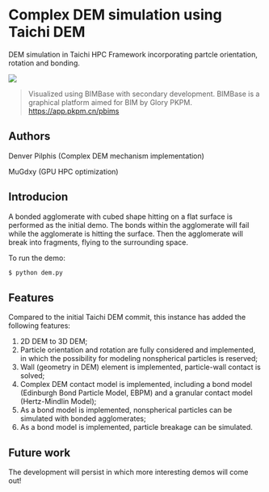# Complex DEM simulation using Taichi DEM
DEM simulation in Taichi HPC Framework incorporating partcle orientation, rotation and bonding.

![](Demos/cube_911_particles_impact.gif)

>Visualized using BIMBase with secondary development. BIMBase is a graphical platform aimed for BIM by Glory PKPM. https://app.pkpm.cn/pbims

## Authors
Denver Pilphis (Complex DEM mechanism implementation)

MuGdxy (GPU HPC optimization)

## Introducion
A bonded agglomerate with cubed shape hitting on a flat surface is performed as the initial demo. The bonds within the agglomerate will fail while the agglomerate is hitting the surface. Then the agglomerate will break into fragments, flying to the surrounding space.

To run the demo:

```bash
$ python dem.py
```

## Features
Compared to the initial Taichi DEM commit, this instance has added the following features:

1. 2D DEM to 3D DEM;
2. Particle orientation and rotation are fully considered and implemented, in which the possibility for modeling nonspherical particles is reserved;
3. Wall (geometry in DEM) element is implemented, particle-wall contact is solved;
4. Complex DEM contact model is implemented, including a bond model (Edinburgh Bond Particle Model, EBPM) and a granular contact model (Hertz-Mindlin Model);
5. As a bond model is implemented, nonspherical particles can be simulated with bonded agglomerates;
6. As a bond model is implemented, particle breakage can be simulated.

## Future work
The development will persist in which more interesting demos will come out!
